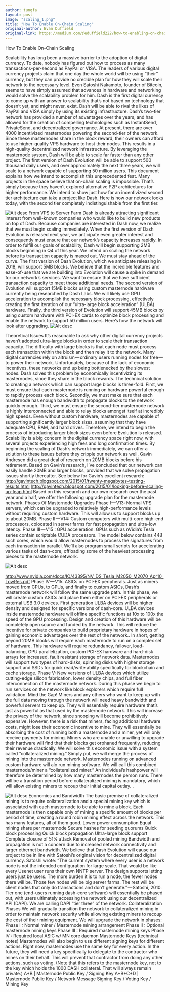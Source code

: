 ```yaml
---
author: tungfa
layout: post
image: "scaling_1.png"
title: "How To Enable On-Chain Scaling"
original-author: Evan Duffield
original-link: https://medium.com/@eduffield222/how-to-enabling-on-chain-scaling-2ffab5997f8b
---
```

How To Enable On-Chain Scaling

Scalability has long been a massive barrier to the adoption of digital currency. To date, nobody has figured out how to process as many transactions-per-second as PayPal or VISA. The leaders of various digital currency projects claim that one day the whole world will be using “their” currency, but they can provide no credible plan for how they will scale their network to the necessary level. Even Satoshi Nakamoto, founder of Bitcoin, seems to have simply assumed that advances in hardware and networking would solve the scalability problem for him. Dash is the first digital currency to come up with an answer to scalability that’s not based on technology that doesn’t yet, and might never, exist. Dash will be able to rival the likes of PayPal and VISA simply by using its existing infrastructure.
Dash’s two-tier network has provided a number of advantages over the years, and has allowed for the creation of compelling technologies such as InstantSend, PrivateSend, and decentralized governance. At present, there are over 4000 incentivized masternodes powering the second-tier of the network. Since these masternodes share in the block reward, their owners can afford to use higher-quality VPS hardware to host their nodes. This results in a high-quality decentralized network infrastructure. By leveraging the masternode system, Dash will be able to scale far faster than any other project. The first version of Dash Evolution will be able to support 500 thousand daily users, and over approximately the next three years, we will scale to a network capable of supporting 50 million users. This document explains how we intend to accomplish this unprecedented feat.
Many projects in the space believe that on-chain scaling is impossible. That’s simply because they haven’t explored alternative P2P architectures for higher performance. We intend to show just how far an incentivized second tier architecture can take a project like Dash.
Here is how our network looks today, with the second tier completely indistinguishable from the first tier.

![Alt desc](/assets/img/scaling_1.png)
From VPS to Server Farm
Dash is already attracting significant interest from well-known companies who would like to build new products on top of Dash. Because companies are interested in Dash now, we realize that we must begin scaling immediately. When the first version of Dash Evolution is released next year, we anticipate even greater interest and consequently must ensure that our network’s capacity increases rapidly. In order to fulfill our goals of scalability, Dash will begin supporting 2MB blocks beginning in Q4 of this year. We intend on scaling the network before its transaction capacity is maxed out. We must stay ahead of the curve.
The first version of Dash Evolution, which we anticipate releasing in 2018, will support 5MB blocks. We believe that the incredible features and ease-of-use that we are building into Evolution will cause a spike in demand for our network’s services. We want to ensure that we have sufficient transaction capacity to meet those additional needs. The second version of Evolution will support 15MB blocks using custom masternode hardware currently being researched by Dash Labs. We will likely use GPU acceleration to accomplish the necessary block processing, effectively creating the first iteration of our “ultra-large block acceleration” (ULBA) hardware. Finally, the third version of Evolution will support 45MB blocks by using custom hardware with PCI-EX cards to optimize block processing and enable the network to support 50 million users.
Here’s how the network will look after upgrading.
![Alt desc](/assets/img/scaling_2.png)

Theoretical Issues
It’s reasonable to ask why other digital currency projects haven’t adopted ultra-large blocks in order to scale their transaction capacity. The difficulty with large blocks is that each node must process each transaction within the block and then relay it to the network. Many digital currencies rely on altruism — ordinary users running nodes for free — to power their network. Unfortunately, because of the lack of economic incentives, these networks end up being bottlenecked by the slowest nodes. Dash solves this problem by economically incentivizing its masternodes, since they share in the block rewards.
The technical solution to creating a network which can support large blocks is three-fold. First, we must ensure that each masternode is running on hardware powerful enough to rapidly process each block. Secondly, we must make sure that each masternode has enough bandwidth to propagate blocks to the network quickly enough. Third, we must ensure the second-tier masternode network is highly interconnected and able to relay blocks amongst itself at incredibly high speeds.
Even without custom hardware, masternodes are capable of supporting significantly larger block sizes, assuming that they have adequate CPU, RAM, and hard drives. Therefore, we intend to begin the process of introducing larger block sizes even before Evolution is released. Scalability is a big concern in the digital currency space right now, with several projects experiencing high fees and long confirmation times. By beginning the scaling of Dash’s network immediately, we can offer a solution to these issues before they cripple our network as well.
Gavin Andresen did a great deal of research on 20MB blocks before his retirement. Based on Gavin’s research, I’ve concluded that our network can easily handle 20MB and larger blocks, provided that we solve propagation issues shortly thereafter. See below for Gavin’s excellent research:
<http://gavintech.blogspot.com/2015/01/twenty-megabytes-testing-results.html>
<http://gavintech.blogspot.com/2015/01/looking-before-scaling-up-leap.html>
Based on this research and our own research over the past year and a half, we offer the following upgrade plan for the masternode network.
Phases Of Masternode Upgrades
Phase I — V13: Normal VPS servers, which can be upgraded to relatively high-performance levels without requiring custom hardware. This will allow us to support blocks up to about 20MB.
Phase II — V14: Custom computers with multi-core high-end processors, colocated in server farms for fast propagation and ultra-low latency.
Phase III — V15 : GPU acceleration. GPUs such as nVidia’s Tesla series contain scriptable CUDA processors. The model below contains 448 such cores, which would allow masternodes to process the signatures from each transaction in parallel. We’ll also program small scripts for accelerating various tasks of dash-core, offloading some of the heaviest processing pieces to the masternode network.

![Alt desc](/assets/img/scaling_3.png)

<http://www.nvidia.com/docs/IO/43395/NV_DS_Tesla_M2050_M2070_Apr10_LowRes.pdf>
Phase IV — V15: ASICs on PCI-EX peripherals. Just as miners moved from CPUs, to GPUs, and finally to custom ASICs, Dash’s masternode network will follow the same upgrade path. In this phase, we will create custom ASICs and place them either on PCI-EX peripherals or external USB 3.0 devices. First generation ULBA devices will be higher density and designed for specific versions of dash-core.
ULBA devices inside masternode hardware will offline specific functions at 10x to 100x the speed of the GPU processing. Design and creation of this hardware will be completely open source and funded by the network. This will reduce the incentive for private companies to build proprietary hardware in hopes of gaining economic advantages over the rest of the network..
In short, getting beyond 20MB blocks will require each masternode to run on a complex set of hardware. This hardware will require redundancy, failover, load-balancing, GPU parallelization, custom PCI-EX hardware and hard-disk arrays for increased, fault resistant storage of network data. Masternodes will support two types of hard-disks, spinning disks with higher storage support and SSDs for quick read/write ability specifically for blockchain and cache storage.
Phase V: New versions of ULBA devices which utilize cutting-edge silicon fabrication, lower density chips, and full fiber interconnection of the masternode network. During this phase we begin to run services on the network like block explorers which require full validation.
Mind the Gap!
Miners and any others who want to keep up with the full data moving through the network will need heavy bandwidth and powerful servers to keep up. They will essentially require hardware that’s just as powerful as that used by the masternode network. This will increase the privacy of the network, since snooping will become prohibitively expensive.
However, there is a risk that miners, facing additional hardware costs, might lose their economic incentive to mine. They will essentially be absorbing the cost of running both a masternode and a miner, yet will only receive payments for mining. Miners who are unable or unwilling to upgrade their hardware will find that their blocks get orphaned frequently, reducing their revenue drastically.
We will solve this economic issue with a system called “collateralized mining.” Simply put, we will merge the process of mining into the masternode network. Masternodes running on advanced custom hardware will alo run mining software. We will call this combined masternode/miner a “collateralized miner.” An individual’s hashpower will therefore be determined by how many masternodes the person runs. There will be a transition period before collateralized mining is mandatory, which will allow existing miners to recoup their initial capital outlay. .


![Alt desc](/assets/img/scaling_4.png)
Economics and Bandwidth
The basic premise of collateralized mining is to require collateralization and a special mining key which is associated with each masternode to be able to mine a block. Each masternode is then capable only of mining a specific amount of blocks per period of time, creating a round robin mining effect across the network.
This has many features, all of them good.
Lower power consumption
Equal mining share per masternode
Secure hashes for seeding quorums
Quick block processing
Quick block propagation
Ultra-large block support
Complete closure of 51% attack
Removal of pooled mining
Bandwidth and propagation is not a concern due to increased network connectivity and larger ethernet bandwidth.
We believe that Dash Evolution will cause our project to be in line with Satoshi’s original vision for decentralized digital currency. Satoshi wrote:
“The current system where every user is a network node is not the intended configuration for large scale. That would be like every Usenet user runs their own NNTP server. The design supports letting users just be users. The more burden it is to run a node, the fewer nodes there will be. Those few nodes will be big server farms. The rest will be client nodes that only do transactions and don’t generate.” — Satoshi, 2010.
Tier one (end-users running dash-core software) will essentially be phased out, with users ultimately accessing the network using our decentralized API (DAPI). We are calling DAPI “tier three” of the network.
Collateralization Phases
We will gradually transition the network to collateralized mining in order to maintain network security while allowing existing miners to recoup the cost of their mining equipment. We will upgrade the network in phases:
Phase I : Normal miner / Masternode mining arrangement
Phase II : Optional masternode mining keys
Phase III : Required masternode mining keys
Phase IV : Required local ASIC w/ MN core daemon
Masternode Keys (technical notes)
Masternodes will also begin to use different signing keys for different actions. Right now, masternodes use the same key for every action. In the future, they will need a key specifically to delegate to the contractor who mines on their behalf. This will prevent that contractor from doing any other actions, such as voting. (Note that this refers to the masternode key, not to the key which holds the 1000 DASH collateral. That will always remain private.)
A+B | Masternode Public Key / Signing Key
A+B+C+D | Masternode Public Key / Network Message Signing Key / Voting Key / Mining Key
